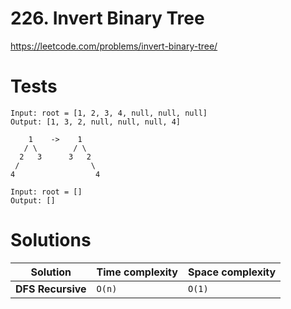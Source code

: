 # 226. Invert Binary Tree

https://leetcode.com/problems/invert-binary-tree/


# Tests

```
Input: root = [1, 2, 3, 4, null, null, null]
Output: [1, 3, 2, null, null, null, 4]

    1    ->    1
   / \        / \
  2   3      3   2
 /                \
4                  4
```

```
Input: root = []
Output: []
```


# Solutions

| Solution          | Time complexity | Space complexity |
|-------------------|-----------------|------------------|
| **DFS Recursive** | `O(n)`          | `O(1)`           |

